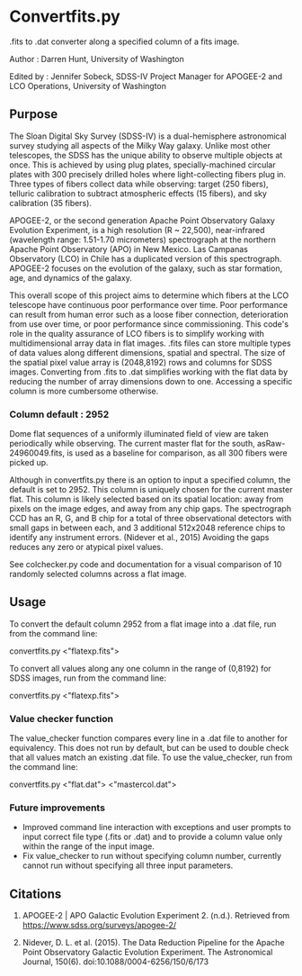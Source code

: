 # Convertfits.py

.fits to .dat converter along a specified column of a fits image.

Author : Darren Hunt, University of Washington

Edited by : Jennifer Sobeck, SDSS-IV Project Manager for APOGEE-2 and LCO Operations, University of Washington

## Purpose

The Sloan Digital Sky Survey (SDSS-IV) is a dual-hemisphere astronomical survey studying all aspects of the Milky Way galaxy. Unlike most other telescopes, the SDSS has the unique ability to observe multiple objects at once. This is achieved by using plug plates, specially-machined circular plates with 300 precisely drilled holes where light-collecting fibers plug in. Three types of fibers collect data while observing: target (250 fibers), telluric calibration to subtract atmospheric effects (15 fibers), and sky calibration (35 fibers).

APOGEE-2, or the second generation Apache Point Observatory Galaxy Evolution Experiment, is a high resolution (R ~ 22,500), near-infrared (wavelength range: 1.51-1.70 micrometers) spectrograph at the northern Apache Point Observatory (APO) in New Mexico. Las Campanas Observatory (LCO) in Chile has a duplicated version of this spectrograph. APOGEE-2 focuses on the evolution of the galaxy, such as star formation, age, and dynamics of the galaxy.

This overall scope of this project aims to determine which fibers at the LCO telescope have continuous poor performance over time. Poor performance can result from human error such as a loose fiber connection, deterioration from use over time, or poor performance since commissioning. This code's role in the quality assurance of LCO fibers is to simplify working with multidimensional array data in flat images. .fits files can store multiple types of data values along different dimensions, spatial and spectral. The size of the spatial pixel value array is (2048,8192) rows and columns for SDSS images. Converting from .fits to .dat simplifies working with the flat data by reducing the number of array dimensions down to one. Accessing a specific column is more cumbersome otherwise.

### Column default : 2952

Dome flat sequences of a uniformly illuminated field of view are taken periodically while observing. The current master flat for the south, asRaw-24960049.fits, is used as a baseline for comparison, as all 300 fibers were picked up.

Although in convertfits.py there is an option to input a specified column, the default is set to 2952. This column is uniquely chosen for the current master flat. This column is likely selected based on its spatial location: away from pixels on the image edges, and away from any chip gaps. The spectrograph CCD has an R, G, and B chip for a total of three observational detectors with small gaps in between each, and 3 additional 512x2048 reference chips to identify any instrument errors. (Nidever et al., 2015) Avoiding the gaps reduces any zero or atypical pixel values.

See colchecker.py code and documentation for a visual comparison of 10 randomly selected columns across a flat image.

## Usage

To convert the default column 2952 from a flat image into a .dat file, run from the command line:

convertfits.py <"flatexp.fits">

To convert all values along any one column in the range of (0,8192) for SDSS images, run from the command line:

convertfits.py <"flatexp.fits"> <col>

### Value checker function

The value_checker function compares every line in a .dat file to another for equivalency. This does not run by default, but can be used to double check that all values match an existing .dat file. To use the value_checker, run from the command line:

convertfits.py <"flat.dat"> <col> <"mastercol.dat">

### Future improvements

- Improved command line interaction with exceptions and user prompts to input correct file type (.fits or .dat) and to provide a column value only within the range of the input image.
- Fix value_checker to run without specifying column number, currently cannot run without specifying all three input parameters.

## Citations

1. APOGEE-2 | APO Galactic Evolution Experiment 2. (n.d.). Retrieved from https://www.sdss.org/surveys/apogee-2/

2. Nidever, D. L. et al. (2015). The Data Reduction Pipeline for the Apache Point Observatory Galactic Evolution Experiment. The Astronomical Journal, 150(6). doi:10.1088/0004-6256/150/6/173
